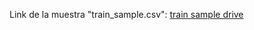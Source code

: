 Link de la muestra "train_sample.csv":
[train sample drive](https://drive.google.com/file/d/1fgY0VOvM2tf8WvAUp07FltgfeyrpapAZ/view?usp=sharing)